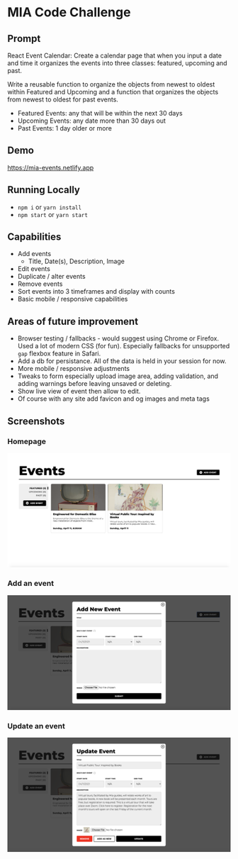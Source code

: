 # MIA Code Challenge

## Prompt

React Event Calendar:
Create a calendar page that when you input a date and time it organizes the events into three classes: featured, upcoming and past.

Write a reusable function to organize the objects from newest to oldest within Featured and Upcoming and a function that organizes the objects from newest to oldest for past events.

- Featured Events: any that will be within the next 30 days
- Upcoming Events: any date more than 30 days out
- Past Events: 1 day older or more

## Demo

https://mia-events.netlify.app

## Running Locally

- `npm i` or `yarn install`
- `npm start` or `yarn start`

## Capabilities

- Add events
  - Title, Date(s), Description, Image
- Edit events
- Duplicate / alter events
- Remove events
- Sort events into 3 timeframes and display with counts
- Basic mobile / responsive capabilities

## Areas of future improvement

- Browser testing / fallbacks - would suggest using Chrome or Firefox. Used a lot of modern CSS (for fun). Especially fallbacks for unsupported `gap` flexbox feature in Safari.
- Add a db for persistance. All of the data is held in your session for now.
- More mobile / responsive adjustments
- Tweaks to form especially upload image area, adding validation, and adding warnings before leaving unsaved or deleting.
- Show live view of event then allow to edit.
- Of course with any site add favicon and og images and meta tags

## Screenshots

### Homepage

![Home page](https://github.com/shalanah/mia-events/blob/main/screenshots/home.png?raw=true)

### Add an event

![Add an event](https://github.com/shalanah/mia-events/blob/main/screenshots/add.png?raw=true)

### Update an event

![Update an event](https://github.com/shalanah/mia-events/blob/main/screenshots/update.png?raw=true)
